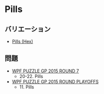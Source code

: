 # Pills

## バリエーション
- [Pills (Hex)](pills_hex.md)

## 問題
- [WPF PUZZLE GP 2015 ROUND 7](../questions/wpfpgp2015_7.md)
	- 20-22. Pills
- [WPF PUZZLE GP 2015 ROUND PLAYOFFS](../questions/wpfpgp2015_po.md)
	- 11\. Pills
